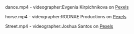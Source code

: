 dance.mp4 - videographer:Evgenia Kirpichnikova on [Pexels](https://www.pexels.com/video/woman-dancing-2873755/)

horse.mp4 - videographer:RODNAE Productions on [Pexels](https://www.pexels.com/video/people-horseback-riding-touring-around-an-open-field-8624895/)

Street.mp4 - videographer:Joshua Santos on [Pexels](https://www.pexels.com/video/activities-in-a-street-in-new-york-2985404/)
